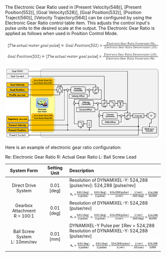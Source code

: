 The Electronic Gear Ratio used in [Present Velocity(548)], [Present Position(552)], [Goal Velocity(528)], [Goal Position(532)], [Position Traject(560)], [Velocity Trajectory(564)] can be configured by using the Electronic Gear Ratio control table item. This adjusts the control input's pulse units to the desired scale at the output. The Electronic Gear Ratio is applied as follows when used in Position Control Mode.

![](/assets/images/dxl/y/dy_equation_1_en.jpg)

![](/assets/images/dxl/y/electronic_gear.PNG)

Here is an example of electronic gear ratio configuration:

Re: Electronic Gear Ratio   R: Actual Gear Ratio  L: Ball Screw Lead

| System Form                        | Setting Unit  | Description                             |
|:----------------------------------:|:-------------:|:----------------------------------------|
| Direct Drive System                | 0.01 [deg]    | Resolution of DYNAMIXEL-Y: 524,288 [pulse/rev]: 524,288 [pulse/rev]<br />![](/assets/images/dxl/y/dy_equation_2.jpg)  |
| Gearbox Attachment<br />R = 100:1  | 0.01 [deg]    | Resolution of DYNAMIXEL-Y: 524,288 [pulse/rev]<br />![](/assets/images/dxl/y/dy_equation_2.jpg)  |
| Ball Screw System<br />L: 10mm/rev | 0.01 [mm]     | DYNAMIXEL-Y Pulse per 1Rev = 524,288<br />Resolution of DYNAMIXEL-Y: 524,288 [pulse/rev]<br />![](/assets/images/dxl/y/dy_equation_3.jpg)  |
